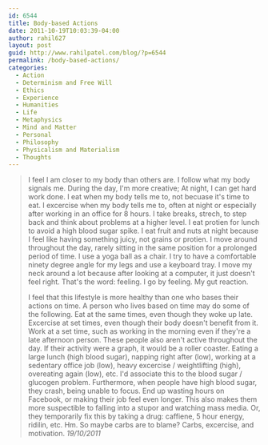 ```yaml
---
id: 6544
title: Body-based Actions
date: 2011-10-19T10:03:39-04:00
author: rahil627
layout: post
guid: http://www.rahilpatel.com/blog/?p=6544
permalink: /body-based-actions/
categories:
  - Action
  - Determinism and Free Will
  - Ethics
  - Experience
  - Humanities
  - Life
  - Metaphysics
  - Mind and Matter
  - Personal
  - Philosophy
  - Physicalism and Materialism
  - Thoughts
---
```

<blockquote>I feel I am closer to my body than others are. I follow what my body signals me. During the day, I'm more creative; At night, I can get hard work done. I eat when my body tells me to, not becuase it's time to eat. I excercise when my body tells me to, often at night or especially after working in an office for 8 hours. I take breaks, strech, to step back and think about problems at a higher level. I eat protien for lunch to avoid a high blood sugar spike. I eat fruit and nuts at night because I feel like having something juicy, not grains or protien. I move around throughout the day, rarely sitting in the same position for a prolonged period of time. I use a yoga ball as a chair. I try to have a comfortable ninety degree angle for my legs and use a keyboard tray. I move my neck around a lot because after looking at a computer, it just doesn't feel right. That's the word: feeling. I go by feeling. My gut reaction.

I feel that this lifestyle is more healthy than one who bases their actions on time. A person who lives based on time may do some of the following. Eat at the same times, even though they woke up late. Excercise at set times, even though their body doesn't benefit from it. Work at a set time, such as working in the morning even if they're a late afternoon person. These people also aren't active throughout the day. If their activity were a graph, it would be a roller coaster. Eating a large lunch (high blood sugar), napping right after (low), working at a sedentary office job (low), heavy excercise / weightlifting (high), overeating again (low), etc. I'd associate this to the blood sugar / glucogen problem. Furthermore, when people have high blood sugar, they crash, being unable to focus. End up wasting hours on Facebook, or making their job feel even longer. This also makes them more suspectible to falling into a stupor and watching mass media. Or, they temporarily fix this by taking a drug: caffiene, 5 hour energy, ridilin, etc. Hm. So maybe carbs are to blame? Carbs, excercise, and motivation.
<cite>19/10/2011</cite>
</blockquote>